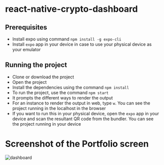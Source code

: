 # react-native-crypto-dashboard

## Prerequisites

- Install expo using command `npm install -g expo-cli`
- Install `expo` app in your device in case to use your physical device as your emulator

## Running the project

- Clone or download the project
- Open the project
- Install the dependencies using the command `npm install`
- To run the project, use the command `npm start`
- It prompts the different ways to render the output
- For an instance to render the output in web, type `w`. You can see the project running in the localhost in the browser
- If you want to run this in your physical device, open the `expo` app in your device and scan the resultant QR code from the bundler.  You can see the project running in your device

# Screenshot of the Portfolio screen

![dashboard](https://user-images.githubusercontent.com/21233636/183302862-2d925720-7560-4e81-acd9-5800e21b7dc6.PNG)

